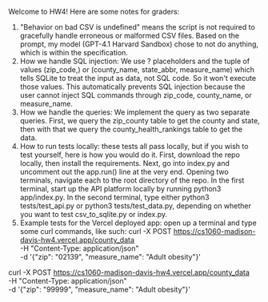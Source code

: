 Welcome to HW4!  Here are some notes for graders:

1. "Behavior on bad CSV is undefined" means the script is not required to gracefully handle erroneous or malformed CSV files.  Based on the prompt, my model (GPT-4.1 Harvard Sandbox) chose to not do anything, which is within the specification.
2. How we handle SQL injection: We use ? placeholders and the tuple of values (zip_code,) or (county_name, state_abbr, measure_name) which tells SQLite to treat the input as data, not SQL code.  So it won't execute those values. This automatically prevents SQL injection because the user cannot inject SQL commands through zip_code, county_name, or measure_name.
3. How we handle the queries: We implement the query as two separate queries.  First, we query the zip_county table to get the county and state, then with that we query the county_health_rankings table to get the data.
4. How to run tests locally: these tests all pass locally, but if you wish to test yourself, here is how you would do it.  First, download the repo locally, then install the requirements.  Next, go into index.py and uncomment out the app.run() line at the very end.  Opening two terminals, navigate each to the root directory of the repo.  In the first terminal, start up the API platform locally by running python3 app/index.py.  In the second terminal, type either python3 tests/test_api.py or python3 tests/test_data.py, depending on whether you want to test csv_to_sqlite.py or index.py.
5. Example tests for the Vercel deployed app: open up a terminal and type some curl commands, like such:
curl -X POST https://cs1060-madison-davis-hw4.vercel.app/county_data \
     -H "Content-Type: application/json" \
     -d '{"zip": "02139", "measure_name": "Adult obesity"}'

curl -X POST https://cs1060-madison-davis-hw4.vercel.app/county_data \
     -H "Content-Type: application/json" \
     -d '{"zip": "99999", "measure_name": "Adult obesity"}'